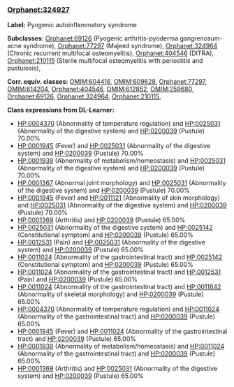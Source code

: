 
### [Orphanet:324927](http://www.orpha.net/ORDO/Orphanet_324927)
**Label:** Pyogenic autoinflammatory syndrome

**Subclasses:** [Orphanet:69126](http://www.orpha.net/ORDO/Orphanet_69126) (Pyogenic arthritis-pyoderma gangrenosum-acne syndrome), [Orphanet:77297](http://www.orpha.net/ORDO/Orphanet_77297) (Majeed syndrome), [Orphanet:324964](http://www.orpha.net/ORDO/Orphanet_324964) (Chronic recurrent multifocal osteomyelitis), [Orphanet:404546](http://www.orpha.net/ORDO/Orphanet_404546) (DITRA), [Orphanet:210115](http://www.orpha.net/ORDO/Orphanet_210115) (Sterile multifocal osteomyelitis with periostitis and pustulosis), 

**Corr. equiv. classes:** [OMIM:604416](http://purl.obolibrary.org/obo/OMIM_604416), [OMIM:609628](http://purl.obolibrary.org/obo/OMIM_609628), [Orphanet:77297](http://www.orpha.net/ORDO/Orphanet_77297), [OMIM:614204](http://purl.obolibrary.org/obo/OMIM_614204), [Orphanet:404546](http://www.orpha.net/ORDO/Orphanet_404546), [OMIM:612852](http://purl.obolibrary.org/obo/OMIM_612852), [OMIM:259680](http://purl.obolibrary.org/obo/OMIM_259680), [Orphanet:69126](http://www.orpha.net/ORDO/Orphanet_69126), [Orphanet:324964](http://www.orpha.net/ORDO/Orphanet_324964), [Orphanet:210115](http://www.orpha.net/ORDO/Orphanet_210115), 

**Class expressions from DL-Learner:**

- [HP:0004370](http://purl.obolibrary.org/obo/HP_0004370) (Abnormality of temperature regulation) and [HP:0025031](http://purl.obolibrary.org/obo/HP_0025031) (Abnormality of the digestive system) and [HP:0200039](http://purl.obolibrary.org/obo/HP_0200039) (Pustule) 70.00%
- [HP:0001945](http://purl.obolibrary.org/obo/HP_0001945) (Fever) and [HP:0025031](http://purl.obolibrary.org/obo/HP_0025031) (Abnormality of the digestive system) and [HP:0200039](http://purl.obolibrary.org/obo/HP_0200039) (Pustule) 70.00%
- [HP:0001939](http://purl.obolibrary.org/obo/HP_0001939) (Abnormality of metabolism/homeostasis) and [HP:0025031](http://purl.obolibrary.org/obo/HP_0025031) (Abnormality of the digestive system) and [HP:0200039](http://purl.obolibrary.org/obo/HP_0200039) (Pustule) 70.00%
- [HP:0001367](http://purl.obolibrary.org/obo/HP_0001367) (Abnormal joint morphology) and [HP:0025031](http://purl.obolibrary.org/obo/HP_0025031) (Abnormality of the digestive system) and [HP:0200039](http://purl.obolibrary.org/obo/HP_0200039) (Pustule) 70.00%
- [HP:0001945](http://purl.obolibrary.org/obo/HP_0001945) (Fever) and [HP:0011121](http://purl.obolibrary.org/obo/HP_0011121) (Abnormality of skin morphology) and [HP:0025031](http://purl.obolibrary.org/obo/HP_0025031) (Abnormality of the digestive system) and [HP:0200039](http://purl.obolibrary.org/obo/HP_0200039) (Pustule) 70.00%
- [HP:0001369](http://purl.obolibrary.org/obo/HP_0001369) (Arthritis) and [HP:0200039](http://purl.obolibrary.org/obo/HP_0200039) (Pustule) 65.00%
- [HP:0025031](http://purl.obolibrary.org/obo/HP_0025031) (Abnormality of the digestive system) and [HP:0025142](http://purl.obolibrary.org/obo/HP_0025142) (Constitutional symptom) and [HP:0200039](http://purl.obolibrary.org/obo/HP_0200039) (Pustule) 65.00%
- [HP:0012531](http://purl.obolibrary.org/obo/HP_0012531) (Pain) and [HP:0025031](http://purl.obolibrary.org/obo/HP_0025031) (Abnormality of the digestive system) and [HP:0200039](http://purl.obolibrary.org/obo/HP_0200039) (Pustule) 65.00%
- [HP:0011024](http://purl.obolibrary.org/obo/HP_0011024) (Abnormality of the gastrointestinal tract) and [HP:0025142](http://purl.obolibrary.org/obo/HP_0025142) (Constitutional symptom) and [HP:0200039](http://purl.obolibrary.org/obo/HP_0200039) (Pustule) 65.00%
- [HP:0011024](http://purl.obolibrary.org/obo/HP_0011024) (Abnormality of the gastrointestinal tract) and [HP:0012531](http://purl.obolibrary.org/obo/HP_0012531) (Pain) and [HP:0200039](http://purl.obolibrary.org/obo/HP_0200039) (Pustule) 65.00%
- [HP:0011024](http://purl.obolibrary.org/obo/HP_0011024) (Abnormality of the gastrointestinal tract) and [HP:0011842](http://purl.obolibrary.org/obo/HP_0011842) (Abnormality of skeletal morphology) and [HP:0200039](http://purl.obolibrary.org/obo/HP_0200039) (Pustule) 65.00%
- [HP:0004370](http://purl.obolibrary.org/obo/HP_0004370) (Abnormality of temperature regulation) and [HP:0011024](http://purl.obolibrary.org/obo/HP_0011024) (Abnormality of the gastrointestinal tract) and [HP:0200039](http://purl.obolibrary.org/obo/HP_0200039) (Pustule) 65.00%
- [HP:0001945](http://purl.obolibrary.org/obo/HP_0001945) (Fever) and [HP:0011024](http://purl.obolibrary.org/obo/HP_0011024) (Abnormality of the gastrointestinal tract) and [HP:0200039](http://purl.obolibrary.org/obo/HP_0200039) (Pustule) 65.00%
- [HP:0001939](http://purl.obolibrary.org/obo/HP_0001939) (Abnormality of metabolism/homeostasis) and [HP:0011024](http://purl.obolibrary.org/obo/HP_0011024) (Abnormality of the gastrointestinal tract) and [HP:0200039](http://purl.obolibrary.org/obo/HP_0200039) (Pustule) 65.00%
- [HP:0001369](http://purl.obolibrary.org/obo/HP_0001369) (Arthritis) and [HP:0025031](http://purl.obolibrary.org/obo/HP_0025031) (Abnormality of the digestive system) and [HP:0200039](http://purl.obolibrary.org/obo/HP_0200039) (Pustule) 65.00%


